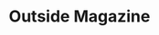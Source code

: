 ---
collection_archive: false
collection_awards: []
collection_category:
  - Still Life + Details
  - Editorial
  - Travel
  - Reportage
  - Sports + Athletes
  - Portraits
  - Color
collection_content: >-
  “_Rob Krar had to embrace incredible physical pain to win iconic
  ultramarathons like the Leadville Traill 100 and the Western States Endurance
  Run. But that’s a form suffering he can control- unlike his decades-long
  struggle with depression._”⁠


  This past fall my brother Shea and I visited the 5th annual _Rob Krar Running
  Camp_ in Flagstaff, AZ. It was the perfect time of year- the air cool and
  crisp as fall approached and the aspens golden in color illuminated Locket
  Meadow. As someone who copes with clinical depression and anxiety disorder, we
  loved our time with Rob, Christina, campers, and volunteers.


  Article by former _Runner’s World_ editor Christine Fennessy, Krar opens up
  about his battle with depression, the balance of his personal life and life a
  professional athlete, what he means to the running community, and how his
  running camp has “saved lives."


  If you or someone you know is having thoughts of suicide or self-harm, call
  the National Suicide Prevention Lifeline toll-free from anywhere in the U.S.
  at 1-800-273-8255.
collection_cover: 'https://d1sf55qlb7p6hz.cloudfront.net/robkrar-2.jpg'
collection_cover_mobile: 'https://d1sf55qlb7p6hz.cloudfront.net/verticalcovers-9.jpg'
collection_description: >-
  Rob Krar had to embrace incredible physical pain to win iconic ultramarathons
  like the Leadville Traill 100 and the Western States Endurance Run. But that’s
  a form suffering he can control- unlike his decades-long struggle with
  depression.⁠ Krar opens up about his battle with depression, the balance of
  his personal life and life as a professional athlete, what he means to the
  running community, and how his running camp has “saved lives.”
collection_exhibition: []
collection_filter: Commissioned + Stock
collection_hidden: false
collection_meta: Rob Krar Running In The Dark
collection_press: []
collection_preview:
  - 'https://d1sf55qlb7p6hz.cloudfront.net/krar_covers-2.jpg'
  - 'https://d1sf55qlb7p6hz.cloudfront.net/krar_covers-3.jpg'
  - 'https://d1sf55qlb7p6hz.cloudfront.net/krar_covers-1.jpg'
  - 'https://d1sf55qlb7p6hz.cloudfront.net/krar_covers-4.jpg'
  - 'https://d1sf55qlb7p6hz.cloudfront.net/krar_covers-5.jpg'
  - 'https://d1sf55qlb7p6hz.cloudfront.net/krar_covers-6.jpg'
cover_image: 'https://d1sf55qlb7p6hz.cloudfront.net/social-37.jpg'
date: ''
layout: blocks
logo: ''
navigation_theme: white
px_extra: true
slug: rob-krar-outside-magazine
theme_color: '#F1D7D5'
theme_color_all_works: '#B1EEBB'
title: 'Outside Magazine '
collection_blocks:
  - _bookshop_name: collections/media-row-start
    row_alignment: between
  - _bookshop_name: collections/media-element
    block: media-element
    color: '#CDDCEC'
    image: 'https://d1sf55qlb7p6hz.cloudfront.net/robkrar-1.jpg'
    margin_left: '15'
    margin_right: ''
    margin_y: '100'
    width: '60'
  - _bookshop_name: collections/media-row
    row_alignment: between
  - _bookshop_name: collections/media-element
    block: media-element
    color: '#EBF3F1'
    image: 'https://d1sf55qlb7p6hz.cloudfront.net/robkrar-2.jpg'
    margin_left: '50'
    margin_y: '100'
    width: '45'
  - _bookshop_name: collections/media-row
    row_alignment: between
  - _bookshop_name: collections/media-element
    block: media-element
    color: '#EEDBBB'
    image: 'https://d1sf55qlb7p6hz.cloudfront.net/robkrar-4.jpg'
    margin_left: '25'
    margin_right: ''
    margin_y: '300'
    width: '20'
  - _bookshop_name: collections/media-element
    block: media-element
    color: '#EED8C9'
    image: 'https://d1sf55qlb7p6hz.cloudfront.net/robkrar-3.jpg'
    margin_left: ''
    margin_right: '10'
    margin_y: '100'
    width: '33'
  - _bookshop_name: collections/media-row
    row_alignment: between
  - _bookshop_name: collections/media-element
    block: media-element
    color: '#CAE8EE'
    image: 'https://d1sf55qlb7p6hz.cloudfront.net/robkrar-5.jpg'
    margin_left: '20'
    margin_right: ''
    margin_y: '100'
    width: '55'
  - _bookshop_name: collections/media-row
    row_alignment: between
  - _bookshop_name: collections/media-element
    block: media-element
    color: '#F8DFC3'
    image: 'https://d1sf55qlb7p6hz.cloudfront.net/robkrar-7.jpg'
    margin_left: '35'
    margin_right: ''
    margin_y: '700'
    width: '25'
  - _bookshop_name: collections/media-element
    block: media-element
    color: '#E4AF97'
    image: 'https://d1sf55qlb7p6hz.cloudfront.net/robkrar-6.jpg'
    margin_left: ''
    margin_right: '5'
    margin_y: '100'
    width: '30'
  - _bookshop_name: collections/media-row
    row_alignment: between
  - _bookshop_name: collections/media-element
    block: media-element
    color: '#F8967D'
    image: 'https://d1sf55qlb7p6hz.cloudfront.net/robkrar-8.jpg'
    margin_left: '20'
    margin_right: ''
    margin_y: '200'
    width: '50'
  - _bookshop_name: collections/media-row
    row_alignment: between
  - _bookshop_name: collections/media-element
    block: media-element
    color: '#C4D4E2'
    image: 'https://d1sf55qlb7p6hz.cloudfront.net/robkrar-9.jpg'
    margin_left: '5'
    margin_y: '200'
    width: '33'
  - _bookshop_name: collections/media-element
    block: media-element
    color: '#B89990'
    image: 'https://d1sf55qlb7p6hz.cloudfront.net/robkrar-10.jpg'
    margin_left: ''
    margin_right: '20'
    margin_y: '400'
    width: '30'
  - _bookshop_name: collections/media-row
    row_alignment: between
  - _bookshop_name: collections/media-element
    block: media-element
    color: '#C4EDF3'
    image: 'https://d1sf55qlb7p6hz.cloudfront.net/robkrar-13.jpg'
    margin_left: '10'
    margin_right: ''
    margin_y: '700'
    width: '25'
  - _bookshop_name: collections/media-element
    block: media-element
    color: '#EEE0CC'
    image: 'https://d1sf55qlb7p6hz.cloudfront.net/robkrar-11.jpg'
    margin_right: '10'
    margin_y: '100'
    width: '50'
  - _bookshop_name: collections/media-row
    row_alignment: between
  - _bookshop_name: collections/media-element
    block: media-element
    color: '#D1DEC4'
    image: 'https://d1sf55qlb7p6hz.cloudfront.net/robkrar-14.jpg'
    margin_left: '15'
    margin_y: '100'
    width: '45'
  - _bookshop_name: collections/media-element
    block: media-element
    color: '#EFC69C'
    image: 'https://d1sf55qlb7p6hz.cloudfront.net/robkrar-15.jpg'
    margin_left: ''
    margin_right: ''
    margin_y: '500'
    width: '33'
  - _bookshop_name: collections/media-row
    row_alignment: between
  - _bookshop_name: collections/media-element
    block: media-element
    color: '#C1EDF0'
    image: 'https://d1sf55qlb7p6hz.cloudfront.net/robkrar-17.jpg'
    margin_left: '5'
    margin_y: '300'
    width: '40'
  - _bookshop_name: collections/media-element
    block: media-element
    color: '#FA855E'
    image: 'https://d1sf55qlb7p6hz.cloudfront.net/robkrar-16.jpg'
    margin_left: ''
    margin_right: '20'
    margin_y: '500'
    width: '25'
  - _bookshop_name: collections/media-row
    row_alignment: between
  - _bookshop_name: collections/media-element
    block: media-element
    color: '#FAB0A9'
    image: 'https://d1sf55qlb7p6hz.cloudfront.net/robkrar-18.jpg'
    margin_left: '10'
    margin_y: '100'
    width: '50'
  - _bookshop_name: collections/media-element
    block: media-element
    color: '#EAE1B0'
    image: 'https://d1sf55qlb7p6hz.cloudfront.net/robkrar-19.jpg'
    margin_left: ''
    margin_right: '5'
    margin_y: '200'
    width: '30'
  - _bookshop_name: collections/media-row
    row_alignment: between
  - _bookshop_name: collections/media-element
    block: media-element
    color: '#FAE79D'
    image: 'https://d1sf55qlb7p6hz.cloudfront.net/robkrar-20.jpg'
    margin_left: '20'
    margin_y: '100'
    width: '60'
  - _bookshop_name: collections/media-row-end
---